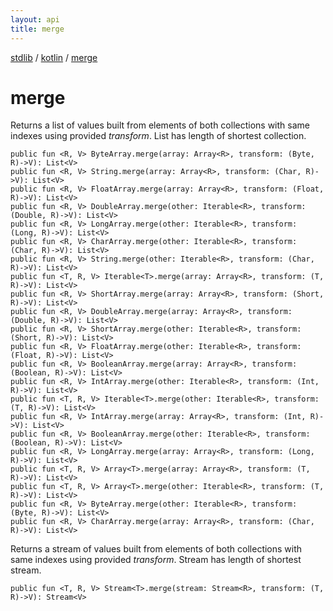 ```yaml
---
layout: api
title: merge
---
```

[stdlib](../index.md) / [kotlin](index.md) / [merge](merge.md)

# merge
Returns a list of values built from elements of both collections with same indexes using provided *transform*. List has length of shortest collection.
```
public fun <R, V> ByteArray.merge(array: Array<R>, transform: (Byte, R)->V): List<V>
public fun <R, V> String.merge(array: Array<R>, transform: (Char, R)->V): List<V>
public fun <R, V> FloatArray.merge(array: Array<R>, transform: (Float, R)->V): List<V>
public fun <R, V> DoubleArray.merge(other: Iterable<R>, transform: (Double, R)->V): List<V>
public fun <R, V> LongArray.merge(other: Iterable<R>, transform: (Long, R)->V): List<V>
public fun <R, V> CharArray.merge(other: Iterable<R>, transform: (Char, R)->V): List<V>
public fun <R, V> String.merge(other: Iterable<R>, transform: (Char, R)->V): List<V>
public fun <T, R, V> Iterable<T>.merge(array: Array<R>, transform: (T, R)->V): List<V>
public fun <R, V> ShortArray.merge(array: Array<R>, transform: (Short, R)->V): List<V>
public fun <R, V> DoubleArray.merge(array: Array<R>, transform: (Double, R)->V): List<V>
public fun <R, V> ShortArray.merge(other: Iterable<R>, transform: (Short, R)->V): List<V>
public fun <R, V> FloatArray.merge(other: Iterable<R>, transform: (Float, R)->V): List<V>
public fun <R, V> BooleanArray.merge(array: Array<R>, transform: (Boolean, R)->V): List<V>
public fun <R, V> IntArray.merge(other: Iterable<R>, transform: (Int, R)->V): List<V>
public fun <T, R, V> Iterable<T>.merge(other: Iterable<R>, transform: (T, R)->V): List<V>
public fun <R, V> IntArray.merge(array: Array<R>, transform: (Int, R)->V): List<V>
public fun <R, V> BooleanArray.merge(other: Iterable<R>, transform: (Boolean, R)->V): List<V>
public fun <R, V> LongArray.merge(array: Array<R>, transform: (Long, R)->V): List<V>
public fun <T, R, V> Array<T>.merge(array: Array<R>, transform: (T, R)->V): List<V>
public fun <T, R, V> Array<T>.merge(other: Iterable<R>, transform: (T, R)->V): List<V>
public fun <R, V> ByteArray.merge(other: Iterable<R>, transform: (Byte, R)->V): List<V>
public fun <R, V> CharArray.merge(array: Array<R>, transform: (Char, R)->V): List<V>
```
Returns a stream of values built from elements of both collections with same indexes using provided *transform*. Stream has length of shortest stream.
```
public fun <T, R, V> Stream<T>.merge(stream: Stream<R>, transform: (T, R)->V): Stream<V>
```

